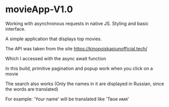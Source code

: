 # movieApp-V1.0
Working with asynchronous requests in native JS.  Styling and basic interface.

A simple application that displays top movies.

The API was taken from the site https://kinopoiskapiunofficial.tech/

Which I accessed with the async await function

In this build, primitive pagination and popup work when you click on a movie

The search also works (Only the names in it are displayed in Russian, since the words are translated)

For example: 'Your name' will be translated like 'Твое имя'
